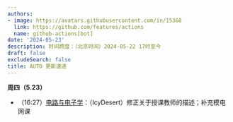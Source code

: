 ```yaml
---
authors:
- image: https://avatars.githubusercontent.com/in/15368
  link: https://github.com/features/actions
  name: github-actions[bot]
date: '2024-05-23'
description: 时间跨度：（北京时间）2024-05-22 17时至今
draft: false
excludeSearch: false
title: AUTO 更新速递
---
```


**周四（5.23）** 

- （16:27）[电路与电子学](https://github.com/HITSZ-OpenAuto/EE1013)：（IcyDesert）修正关于授课教师的描述；补充模电网课

